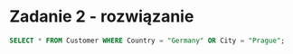 # Zadanie 2 - rozwiązanie

```SQL
SELECT * FROM Customer WHERE Country = "Germany" OR City = "Prague";
```
